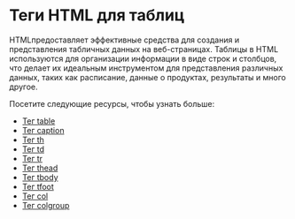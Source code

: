 # Теги HTML для таблиц

HTMLпредоставляет эффективные средства для создания и представления табличных данных на веб-страницах. Таблицы в HTML используются для организации информации в виде строк и столбцов, что делает их идеальным инструментом для представления различных данных, таких как расписание, данные о продуктах, результаты и много другое.

Посетите следующие ресурсы, чтобы узнать больше:
- [Тег table](Tag%20<table>/README.md)
- [Тег caption](Tag%20<caption>/README.md)
- [Тег th](Tag%20<th>/README.md)
- [Тег td](Tag%20<td>/README.md)
- [Тег tr](Tag%20<tr>/README.md)
- [Тег thead](Tag%20<thead>/README.md)
- [Тег tbody](Tag%20<tbody>/README.md)
- [Тег tfoot](Tag%20<tfoot>/README.md)
- [Тег col](Tag%20<col>/README.md)
- [Тег colgroup](Tag%20<colgroup>/README.md)